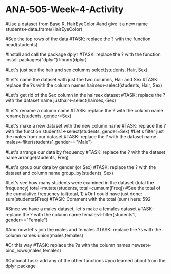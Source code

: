 # ANA-505-Week-4-Activity

#Use a dataset from Base R, HairEyeColor
#and give it a new name
students<-data.frame(HairEyeColor)

#See the top rows of the data
#TASK: replace the ? with the function
head(students)

#Install and call the package dplyr
#TASK: replace the ? with the function
install.packages("dplyr")
library(dplyr)

#Let's just see the hair and sex columns
select(students, Hair, Sex)

#Let's name the dataset with just the two columns, Hair and Sex
#TASK: replace the ?s with the column names
hairsex<-select(students, Hair, Sex)

#Let's get rid of the Sex column in the hairsex dataset
#TASK: replace the ? with the dataset name
justhair<-select(hairsex,-Sex)

#Let's rename a column name
#TASK: replace the ? with the column name
rename(students, gender=Sex)

#Let's make a new dataset with the new column name
#TASK: replace the ? with the function 
students1<-select(students, gender=Sex)
#Let's filter just the males from our dataset
#TASK: replace the ? with the dataset name
males<-filter(students1,gender=="Male")

#Let's arrange our data by frequency
#TASK: replace the ? with the dataset name
arrange(students, Freq)

#Let's group our data by gender (or Sex)
#TASK: replace the ? with the dataset and column name
group_by(students, Sex)

#Let's see how many students were examined in the dataset (total the frequency)
total=mutate(students, total=cumsum(Freq))
#See the total of the cumulative frequency
tail(total, 1)
#Or I could have just done:
sum(students$Freq)
#TASK: Comment with the total (sum) here: 592

#Since we have a males dataset, let's make a females dataset
#TASK: replace the ? with the column name
females<-filter(students1, gender=="Female")

#And now let's join the males and females
#TASK: replace the ?s with the column names
union(males,females)

#Or this way
#TASK: replace the ?s with the column names
newset<-bind_rows(males,females)

#Optional Task: add any of the other functions 
#you learned about from the dplyr package

